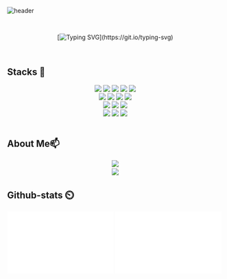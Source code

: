 ![header](https://capsule-render.vercel.app/api?type=waving&color=c6acf6&width=1500&height=240&section=header&text=Hello%20World✋%20I'm%20Hyeji!&fontSize=50&fontColor=ffffff )  


<div align="center">
  <br>

  [![Typing SVG](https://readme-typing-svg.demolab.com?font=Solway&size=35&pause=1000&color=E6B9F7&center=true&vCenter=true&width=1000&lines=I'm+Front-end+Developer;I'm+currently+learning+Web;)](https://git.io/typing-svg) 
  
</div>

<br>

 
## Stacks 📖
<div align="center">
  <img src="https://img.shields.io/badge/html5-E34F26?style=for-the-badge&logo=html5&logoColor=white">
  <img src="https://img.shields.io/badge/css-1572B6?style=for-the-badge&logo=css3&logoColor=white">
  <img src="https://img.shields.io/badge/javascript-F7DF1E?style=for-the-badge&logo=javascript&logoColor=black">
  <img src="https://img.shields.io/badge/jquery-0769AD?style=for-the-badge&logo=jquery&logoColor=white">
  <img src="https://img.shields.io/badge/react-61DAFB?style=for-the-badge&logo=react&logoColor=black">
  <br>
  
  <img src="https://img.shields.io/badge/bootstrap-7952B3?style=for-the-badge&logo=bootstrap&logoColor=white">
  <img src="https://img.shields.io/badge/github-181717?style=for-the-badge&logo=github&logoColor=white">
  <img src="https://img.shields.io/badge/tailwind-06B6D4?style=for-the-badge&logo=Tailwind css&logoColor=white">
  <img src="https://img.shields.io/badge/sass-CC6699?style=for-the-badge&logo=sass&logoColor=white">
  <br>
  
  <img src="https://img.shields.io/badge/typescript-3178C6?style=for-the-badge&logo=typescript&logoColor=white">
  <img src="https://img.shields.io/badge/styled-component-DB7093?style=for-the-badge&logo=styled-component&logoColor=white">
  <img src="https://img.shields.io/badge/c-A8B9CC?style=for-the-badge&logo=c&logoColor=white">
  <br>
  
  <img src="https://img.shields.io/badge/discord-5865F2?style=for-the-badge&logo=discord&logoColor=white">
  <img src="https://img.shields.io/badge/slack-4A154B?style=for-the-badge&logo=slack&logoColor=white">
  <img src="https://img.shields.io/badge/notion-000000?style=for-the-badge&logo=notion&logoColor=white">
  
  
</div>

<br>

## About Me📫
<div align=center>
          <a href="mailto:seok157500@gmail.com"> <img src="https://img.shields.io/badge/gmail-D14836?style=for-the-badge&logo=gmail&logoColor=white&link=mailto:seok157500@gmail.com"> </a>


  <br>
  <a href="https://hits.seeyoufarm.com"><img src="https://hits.seeyoufarm.com/api/count/incr/badge.svg?url=https%3A%2F%2Fgithub.com%2Fhyejee0504%2F&count_bg=%23000000&title_bg=%23000000&icon=github.svg&icon_color=%23FFFFFF&title=GitHub&edge_flat=false"/></a>
</div>

## Github-stats ⏲️  

<img src="https://raw.githubusercontent.com/hyejee0504/github-stats-transparent/output/generated/overview.svg" width="49.2%" /> <img src="https://raw.githubusercontent.com/hyejee0504/github-stats-transparent/output/generated/languages.svg?exclude_repo=Frontend-School3" width="49.2%" />


